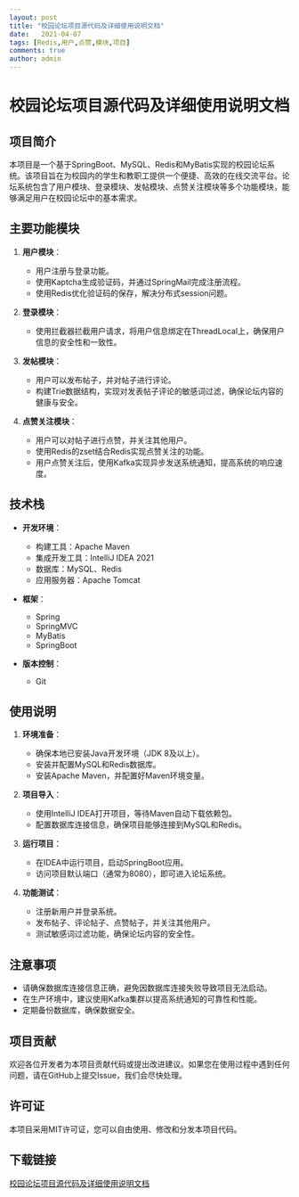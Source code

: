 ```yaml
---
layout: post
title: "校园论坛项目源代码及详细使用说明文档"
date:   2021-04-07
tags: [Redis,用户,点赞,模块,项目]
comments: true
author: admin
---
```

# 校园论坛项目源代码及详细使用说明文档

## 项目简介

本项目是一个基于SpringBoot、MySQL、Redis和MyBatis实现的校园论坛系统。该项目旨在为校园内的学生和教职工提供一个便捷、高效的在线交流平台。论坛系统包含了用户模块、登录模块、发帖模块、点赞关注模块等多个功能模块，能够满足用户在校园论坛中的基本需求。

## 主要功能模块

1. **用户模块**：
   - 用户注册与登录功能。
   - 使用Kaptcha生成验证码，并通过SpringMail完成注册流程。
   - 使用Redis优化验证码的保存，解决分布式session问题。

2. **登录模块**：
   - 使用拦截器拦截用户请求，将用户信息绑定在ThreadLocal上，确保用户信息的安全性和一致性。

3. **发帖模块**：
   - 用户可以发布帖子，并对帖子进行评论。
   - 构建Trie数据结构，实现对发表帖子评论的敏感词过滤，确保论坛内容的健康与安全。

4. **点赞关注模块**：
   - 用户可以对帖子进行点赞，并关注其他用户。
   - 使用Redis的zset结合Redis实现点赞关注的功能。
   - 用户点赞关注后，使用Kafka实现异步发送系统通知，提高系统的响应速度。

## 技术栈

- **开发环境**：
  - 构建工具：Apache Maven
  - 集成开发工具：IntelliJ IDEA 2021
  - 数据库：MySQL、Redis
  - 应用服务器：Apache Tomcat

- **框架**：
  - Spring
  - SpringMVC
  - MyBatis
  - SpringBoot

- **版本控制**：
  - Git

## 使用说明

1. **环境准备**：
   - 确保本地已安装Java开发环境（JDK 8及以上）。
   - 安装并配置MySQL和Redis数据库。
   - 安装Apache Maven，并配置好Maven环境变量。

2. **项目导入**：
   - 使用IntelliJ IDEA打开项目，等待Maven自动下载依赖包。
   - 配置数据库连接信息，确保项目能够连接到MySQL和Redis。

3. **运行项目**：
   - 在IDEA中运行项目，启动SpringBoot应用。
   - 访问项目默认端口（通常为8080），即可进入论坛系统。

4. **功能测试**：
   - 注册新用户并登录系统。
   - 发布帖子、评论帖子、点赞帖子，并关注其他用户。
   - 测试敏感词过滤功能，确保论坛内容的安全性。

## 注意事项

- 请确保数据库连接信息正确，避免因数据库连接失败导致项目无法启动。
- 在生产环境中，建议使用Kafka集群以提高系统通知的可靠性和性能。
- 定期备份数据库，确保数据安全。

## 项目贡献

欢迎各位开发者为本项目贡献代码或提出改进建议。如果您在使用过程中遇到任何问题，请在GitHub上提交Issue，我们会尽快处理。

## 许可证

本项目采用MIT许可证，您可以自由使用、修改和分发本项目代码。

## 下载链接

[校园论坛项目源代码及详细使用说明文档](https://pan.quark.cn/s/50b914e61d0e)